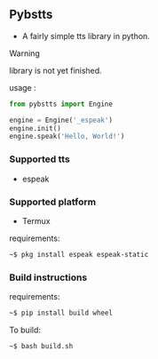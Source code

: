 ## Pybstts

- A fairly simple tts library in python.

> [!Warning]
> library is not yet finished.

usage :

```python
from pybstts import Engine

engine = Engine('_espeak')
engine.init()
engine.speak('Hello, World!')

```

### Supported tts

- espeak

### Supported platform 

- Termux

requirements:

```sh
~$ pkg install espeak espeak-static
```
### Build instructions

requirements:
```sh
~$ pip install build wheel 
```
To build:
```sh
~$ bash build.sh
```
